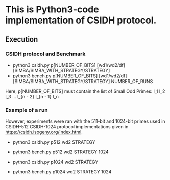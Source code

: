 # This is Python3-code implementation of CSIDH protocol.

## Execution

### CSIDH protocol and Benchmark

- python3 csidh.py p[NUMBER_OF_BITS] [wd1/wd2/df] [SIMBA/SIMBA_WITH_STRATEGY/STRATEGY]
- python3 bench.py p[NUMBER_OF_BITS] [wd1/wd2/df] [SIMBA/SIMBA_WITH_STRATEGY/STRATEGY] NUMBER_OF_RUNS

Here, p[NUMBER_OF_BITS] must contain the list of Small Odd Primes: l_1 l_2 l_3 ... l_{n - 2} l_{n - 1} l_n

### Example of a run

However, experiments were ran with the 511-bit and 1024-bit primes used in CSIDH-512 CSIDH-1024 protocol implementations given in https://csidh.isogeny.org/index.html.

- python3 csidh.py p512 wd2 STRATEGY
- python3 bench.py p512 wd2 STRATEGY 1024

- python3 csidh.py p1024 wd2 STRATEGY
- python3 bench.py p1024 wd2 STRATEGY 1024
